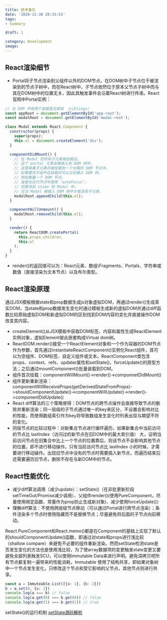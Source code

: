 ```yaml
---
title: 技术备忘
date: '2020-11-30 20:35:55'
tags: 
- Summary

draft: 1

category: Development
image: 
---
```


## React渲染细节

- Portal将子节点渲染到父组件以外的DOM节点，在DOM树中子节点位于被渲染到的节点子树中，而在React树中，子节点依然位于原本父节点子树中而与其在DOM树中的位置无关，因此其触发事件会沿着React树进行传递。React官网中Portal实例：

```javascript
// 在 DOM 中有两个容器是兄弟级 （siblings）
const appRoot = document.getElementById('app-root');
const modalRoot = document.getElementById('modal-root');

class Modal extends React.Component {
  constructor(props) {
    super(props);
    this.el = document.createElement('div');
  }

  componentDidMount() {
    // 在 Modal 的所有子元素被挂载后，
    // 这个 portal 元素会被嵌入到 DOM 树中，
    // 这意味着子元素将被挂载到一个分离的 DOM 节点中。
    // 如果要求子组件在挂载时可以立刻接入 DOM 树，
    // 例如衡量一个 DOM 节点，
    // 或者在后代节点中使用 ‘autoFocus’，
    // 则需添加 state 到 Modal 中，
    // 仅当 Modal 被插入 DOM 树中才能渲染子元素。
    modalRoot.appendChild(this.el);
  }

  componentWillUnmount() {
    modalRoot.removeChild(this.el);
  }

  render() {
    return ReactDOM.createPortal(
      this.props.children,
      this.el
    );
  }
}
```

- render()的返回值可以为：React元素、数组\Fragments、Portals、字符串或数值（直接渲染为文本节点）以及布尔类型。
  

## React渲染原理

通过JSX模板根据state和prop数据生成js对象虚拟DOM，再通过render()生成真实DOM，当state和prop数据发生变化时通过模板生成新的虚拟DOM并通过diff函数比较原始虚拟DOM和新虚拟DOM的区别找到DOM内容的变化并直接操作DOM改变其内容。

- createElement()从JSX模板中获取DOM标签、内容和属性生成ReactElement实例对象，虚拟Element彼此嵌套构成Virtual dom树。
- ReactDOM.render()接受一个ReactElement对象和一个作为容器的DOM节点作为参数，首先通过instantiateReactComponent()实例化React组件，其可以为空组件、DOM标签、自定义组件或文本。ReactComponent类包含props、context、refs、updater属性和setState()、forceUpdate()的原型方法；之后通过mountComponent()批量装载到DOM。
- 组件首次挂载：componentWillMount()->render()->componnetDidMount()
- 组件更新重新渲染：componentWillReceiveProps(getDerivedStateFromProps)->shouldComponentUpdate()->componentWillUpdate()->render()->componentDidUpdate()
- React diff算法的三个策略使得：DOM节点的跨节点操作会直接导致节点的删除并重新渲染；同一层级的子节点通过唯一的key来区分，不设置会影响对比的性能，而使用数组索引作为key将导致数组发生变化时列表出现与期望不符的变化。
- 同级节点的比较过程中：对新集合节点进行循环遍历，如果新集合中当前访问的节点比 lastIndex（访问过的新节点在旧DOM中的最大索引值） 大，证明当前访问节点在旧集合中比上一个节点的位置靠后，则该节点不会影响其他节点的位置，即不进行移动操作。只有当前访问节点比 lastIndex 小的时候，才需要进行移动操作。出现旧节点中没有的节点时需要插入新节点，而遍历结束后还需要遍历旧节点，删除不存在与新DOM中的节点。

## React性能优化

- 减少diff算法调用（减少update）：setState()（在非批更新阶段setTimeOut/Promise减少调用）、父组件render()(使用PureComponent，尽量使用绑定函数、常量作为prop防止生成新对象)、减少使用forceUpdate()）
- 理解diff算法：不使用跨层级节点移动（可以通过Portal进行跨节点渲染）；条件渲染多个节点时使用隐藏而不是替换节点；尽量避免将后面的子节点向前移动。

React.PureComponent和React.memo()都是在Component的基础上实现了默认的shouldComponentUpdate()函数，即通过对state和props进行浅比较（shallow compare）来避免不必要的组件重新渲染。然而setState检测state是否发生变化的方法也是使用浅比较，为了使array数据项的变更触发state变更又要避免全部列表触发SCU，可以使用Immutable Data来进行声明。避免深拷贝吧所有节点都复制一遍带来的性能消耗，Immutable 使用了结构共享，即如果对象树中一个节点发生变化，只修改这个节点和受它影响的父节点，其他节点则进行共享。

```js
const a = Immuteable.List([{a: 1}, {b: 2}])
b = a.set(0, {a: 2})
console.log(a === b) // false
console.log(a.get(0) === b.get(0)) // false
console.log(a.get(1) === b.get(1)) // true
```

setState()的运行机制
[setState源码解析](https://cloud.tencent.com/developer/article/1592636)

